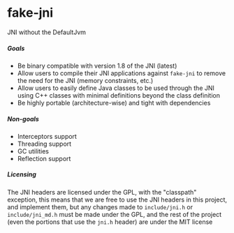 # fake-jni

JNI without the DefaultJvm

##### Goals

- Be binary compatible with version 1.8 of the JNI (latest)
- Allow users to compile their JNI applications against `fake-jni` to remove the need for the JNI (memory constraints, etc.)
- Allow users to easily define Java classes to be used through the JNI using C++ classes with minimal
  definitions beyond the class definition
- Be highly portable (architecture-wise) and tight with dependencies

##### Non-goals
- Interceptors support
- Threading support
- GC utilities
- Reflection support

##### Licensing

The JNI headers are licensed under the GPL, with the "classpath" exception, this means that we are free to use the JNI headers in this project, and implement them, but any changes made to `include/jni.h` or `include/jni_md.h` must be made under the GPL, and the rest of the project (even the portions that use the `jni.h` header) are under the MIT license
